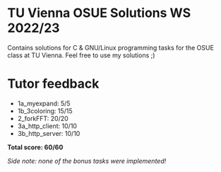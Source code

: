 
# TU Vienna OSUE Solutions WS 2022/23
Contains solutions for C & GNU/Linux programming tasks for the OSUE class at TU Vienna. Feel free to use my solutions ;)

#  Tutor feedback
- 1a_myexpand: 5/5
- 1b_3coloring: 15/15
- 2_forkFFT: 20/20
- 3a_http_client: 10/10
- 3b_http_server: 10/10

**Total score: 60/60**

*Side note: none of the bonus tasks were implemented!*

